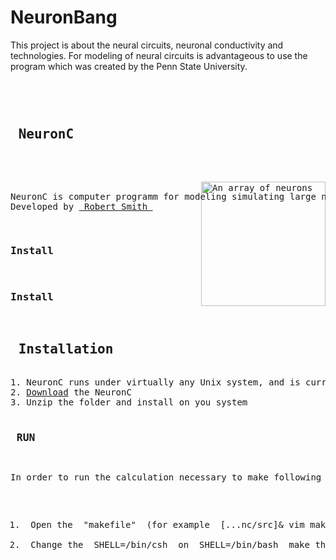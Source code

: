 # NeuronBang
This project is about the neural circuits, neuronal conductivity and technologies.
For modeling of neural circuits is advantageous to use the program which was created by the Penn State University.
<pre class="htmlize" id="sample-project">
<div class="sixteen columns"><hr></div>
<h2> NeuronC </h2>
<p>
<img style="-webkit-user-select: none; cursor: zoom-in;" src="http://retina.anatomy.upenn.edu/~rob/spike_gen.png" alt="An array of neurons" title="NeuronC program" align="right" data-canonical-src="http://retina.anatomy.upenn.edu/~rob/spike_gen.png" style="max-width:10%;" width="199" height="199">
NeuronC is computer programm for modeling simulating large neural circuits.
Developed by <a href="http://retina.anatomy.upenn.edu/~rob/"> Robert Smith </a>
</p>
<div class="one-third column"><h3 class="offset-by-one">Install</h3></div>
<h3 class="offset-by-one">Install</h3>
<h2> Installation </h2>
1. NeuronC runs under virtually any Unix system, and is currently developed under Linux
2. <a href="http://vrc.med.upenn.edu/files/nc.tgz">Download</a> the NeuronC
3. Unzip the folder and install on you system

<h3> RUN </h3>
<p>In order to run the calculation necessary to make following adjustments in the program:</p>
<ol>
<li> Open the <span class="string"> "makefile" </span> (for example <kbd> [...nc/src]& vim makefile </kbd> ) </li> 
<li> Change the <kbd> SHELL=/bin/csh </kbd> on <kbd> SHELL=/bin/bash </kbd> make this change to all makefiles program </li>

</ol>
